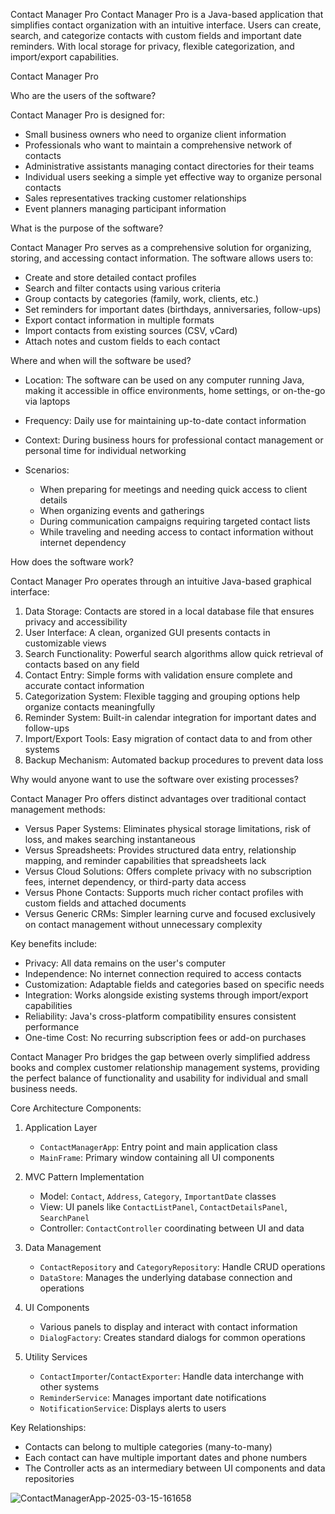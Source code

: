  Contact Manager Pro
Contact Manager Pro is a Java-based application that simplifies contact organization with an intuitive interface. Users can create, search, and categorize contacts with custom fields and important date reminders. With local storage for privacy, flexible categorization, and import/export capabilities.

Contact Manager Pro

 Who are the users of the software?
 
Contact Manager Pro is designed for:
- Small business owners who need to organize client information
- Professionals who want to maintain a comprehensive network of contacts
- Administrative assistants managing contact directories for their teams
- Individual users seeking a simple yet effective way to organize personal contacts
- Sales representatives tracking customer relationships
- Event planners managing participant information

What is the purpose of the software?

Contact Manager Pro serves as a comprehensive solution for organizing, storing, and accessing contact information. The software allows users to:
- Create and store detailed contact profiles
- Search and filter contacts using various criteria
- Group contacts by categories (family, work, clients, etc.)
- Set reminders for important dates (birthdays, anniversaries, follow-ups)
- Export contact information in multiple formats
- Import contacts from existing sources (CSV, vCard)
- Attach notes and custom fields to each contact

Where and when will the software be used?

- Location: The software can be used on any computer running Java, making it accessible in office environments, home settings, or on-the-go via laptops
- Frequency: Daily use for maintaining up-to-date contact information
- Context: During business hours for professional contact management or personal time for individual networking

- Scenarios:
  - When preparing for meetings and needing quick access to client details
  - When organizing events and gatherings
  - During communication campaigns requiring targeted contact lists
  - While traveling and needing access to contact information without internet dependency

How does the software work?

Contact Manager Pro operates through an intuitive Java-based graphical interface:

1. Data Storage: Contacts are stored in a local database file that ensures privacy and accessibility
2. User Interface: A clean, organized GUI presents contacts in customizable views
3. Search Functionality: Powerful search algorithms allow quick retrieval of contacts based on any field
4. Contact Entry: Simple forms with validation ensure complete and accurate contact information
5. Categorization System: Flexible tagging and grouping options help organize contacts meaningfully
6. Reminder System: Built-in calendar integration for important dates and follow-ups
7. Import/Export Tools: Easy migration of contact data to and from other systems
8. Backup Mechanism: Automated backup procedures to prevent data loss

Why would anyone want to use the software over existing processes?

Contact Manager Pro offers distinct advantages over traditional contact management methods:

- Versus Paper Systems: Eliminates physical storage limitations, risk of loss, and makes searching instantaneous
- Versus Spreadsheets: Provides structured data entry, relationship mapping, and reminder capabilities that spreadsheets lack
- Versus Cloud Solutions: Offers complete privacy with no subscription fees, internet dependency, or third-party data access
- Versus Phone Contacts: Supports much richer contact profiles with custom fields and attached documents
- Versus Generic CRMs: Simpler learning curve and focused exclusively on contact management without unnecessary complexity

Key benefits include:

- Privacy: All data remains on the user's computer
- Independence: No internet connection required to access contacts
- Customization: Adaptable fields and categories based on specific needs
- Integration: Works alongside existing systems through import/export capabilities
- Reliability: Java's cross-platform compatibility ensures consistent performance
- One-time Cost: No recurring subscription fees or add-on purchases

Contact Manager Pro bridges the gap between overly simplified address books and complex customer relationship management systems, providing the perfect balance of functionality and usability for individual and small business needs.

Core Architecture Components:

1. Application Layer
   - `ContactManagerApp`: Entry point and main application class
   - `MainFrame`: Primary window containing all UI components

2. MVC Pattern Implementation
   - Model: `Contact`, `Address`, `Category`, `ImportantDate` classes
   - View: UI panels like `ContactListPanel`, `ContactDetailsPanel`, `SearchPanel`
   - Controller: `ContactController` coordinating between UI and data

3. Data Management
   - `ContactRepository` and `CategoryRepository`: Handle CRUD operations
   - `DataStore`: Manages the underlying database connection and operations

4. UI Components
   - Various panels to display and interact with contact information
   - `DialogFactory`: Creates standard dialogs for common operations

5. Utility Services
   - `ContactImporter`/`ContactExporter`: Handle data interchange with other systems
   - `ReminderService`: Manages important date notifications
   - `NotificationService`: Displays alerts to users

 Key Relationships:

- Contacts can belong to multiple categories (many-to-many)
- Each contact can have multiple important dates and phone numbers
- The Controller acts as an intermediary between UI components and data repositories

![ContactManagerApp-2025-03-15-161658](https://github.com/user-attachments/assets/5fb764ee-8da5-4483-be5c-99a7cd9a11e8)


